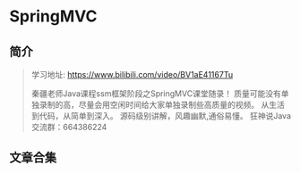 # SpringMVC

## 简介

> 学习地址: https://www.bilibili.com/video/BV1aE41167Tu
>
> 秦疆老师Java课程ssm框架阶段之SpringMVC课堂随录！ 质量可能没有单独录制的高，尽量会用空闲时间给大家单独录制些高质量的视频。 从生活到代码，从简单到深入。 源码级别讲解，风趣幽默,通俗易懂。 狂神说Java交流群：664386224

## 文章合集

